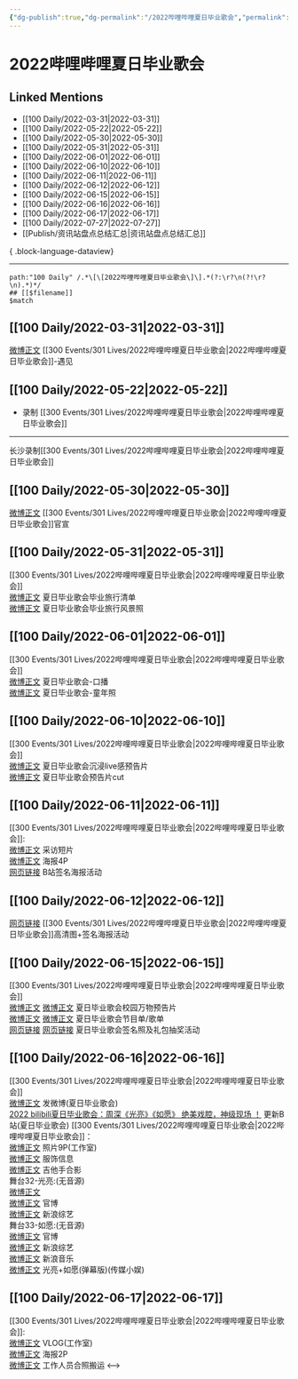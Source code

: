 ```yaml
---
{"dg-publish":true,"dg-permalink":"/2022哔哩哔哩夏日毕业歌会","permalink":"/2022哔哩哔哩夏日毕业歌会/","title":"2022哔哩哔哩夏日毕业歌会","tags":[null],"created":"2022-11-17T20:23:19.000+08:00","updated":"2023-04-10T16:09:44.000+08:00"}
---
```


# 2022哔哩哔哩夏日毕业歌会

## Linked Mentions
- [[100 Daily/2022-03-31\|2022-03-31]]
- [[100 Daily/2022-05-22\|2022-05-22]]
- [[100 Daily/2022-05-30\|2022-05-30]]
- [[100 Daily/2022-05-31\|2022-05-31]]
- [[100 Daily/2022-06-01\|2022-06-01]]
- [[100 Daily/2022-06-10\|2022-06-10]]
- [[100 Daily/2022-06-11\|2022-06-11]]
- [[100 Daily/2022-06-12\|2022-06-12]]
- [[100 Daily/2022-06-15\|2022-06-15]]
- [[100 Daily/2022-06-16\|2022-06-16]]
- [[100 Daily/2022-06-17\|2022-06-17]]
- [[100 Daily/2022-07-27\|2022-07-27]]
- [[Publish/资讯站盘点总结汇总\|资讯站盘点总结汇总]]

{ .block-language-dataview}

---

```expander
path:"100 Daily" /.*\[\[2022哔哩哔哩夏日毕业歌会\]\].*(?:\r?\n(?!\r?\n).*)*/
## [[$filename]]
$match
```
## [[100 Daily/2022-03-31\|2022-03-31]]
[微博正文](https://m.weibo.cn/5337782525/4753045713325588) [[300 Events/301 Lives/2022哔哩哔哩夏日毕业歌会\|2022哔哩哔哩夏日毕业歌会]]-遇见
## [[100 Daily/2022-05-22\|2022-05-22]]
  - 录制 [[300 Events/301 Lives/2022哔哩哔哩夏日毕业歌会\|2022哔哩哔哩夏日毕业歌会]]
---
长沙录制[[300 Events/301 Lives/2022哔哩哔哩夏日毕业歌会\|2022哔哩哔哩夏日毕业歌会]]
## [[100 Daily/2022-05-30\|2022-05-30]]
[微博正文](https://m.weibo.cn/6744306402/4774767644904038) [[300 Events/301 Lives/2022哔哩哔哩夏日毕业歌会\|2022哔哩哔哩夏日毕业歌会]]官宣
## [[100 Daily/2022-05-31\|2022-05-31]]
[[300 Events/301 Lives/2022哔哩哔哩夏日毕业歌会\|2022哔哩哔哩夏日毕业歌会]]  
[微博正文](https://m.weibo.cn/6744306402/4775142364809275) 夏日毕业歌会毕业旅行清单  
[微博正文](https://m.weibo.cn/6744306402/4775145888024377) 夏日毕业歌会毕业旅行风景照
## [[100 Daily/2022-06-01\|2022-06-01]]
[[300 Events/301 Lives/2022哔哩哔哩夏日毕业歌会\|2022哔哩哔哩夏日毕业歌会]]  
[微博正文](https://m.weibo.cn/6744306402/4775507021006505) 夏日毕业歌会-口播  
[微博正文](https://m.weibo.cn/6744306402/4775534951926765) 夏日毕业歌会-童年照
## [[100 Daily/2022-06-10\|2022-06-10]]
[[300 Events/301 Lives/2022哔哩哔哩夏日毕业歌会\|2022哔哩哔哩夏日毕业歌会]]  
[微博正文](https://m.weibo.cn/6744306402/4778743099555855) 夏日毕业歌会沉浸live感预告片  
[微博正文](https://m.weibo.cn/6466290670/4778758911033953) 夏日毕业歌会预告片cut
## [[100 Daily/2022-06-11\|2022-06-11]]
[[300 Events/301 Lives/2022哔哩哔哩夏日毕业歌会\|2022哔哩哔哩夏日毕业歌会]]:  
[微博正文](https://m.weibo.cn/6744306402/4779211199615954) 采访短片  
[微博正文](https://m.weibo.cn/6744306402/4779213691553424) 海报4P  
[网页链接](https://weibo.cn/sinaurl?u=https%3A%2F%2Fb23.tv%2Fh7rvBJ1) B站签名海报活动
## [[100 Daily/2022-06-12\|2022-06-12]]
[网页链接](https://weibo.cn/sinaurl?u=https%3A%2F%2Fb23.tv%2Fh7rvBJ1) [[300 Events/301 Lives/2022哔哩哔哩夏日毕业歌会\|2022哔哩哔哩夏日毕业歌会]]高清图+签名海报活动

## [[100 Daily/2022-06-15\|2022-06-15]]
[[300 Events/301 Lives/2022哔哩哔哩夏日毕业歌会\|2022哔哩哔哩夏日毕业歌会]]  
[微博正文](https://m.weibo.cn/6744306402/4780559065153742) [微博正文](https://m.weibo.cn/6744306402/4780558557384087) 夏日毕业歌会校园万物预告片  
[微博正文](https://m.weibo.cn/6744306402/4780653180879447) [微博正文](https://m.weibo.cn/6744306402/4780656197112802) 夏日毕业歌会节目单/歌单  
[网页链接](https://weibo.cn/sinaurl?u=https%3A%2F%2Fb23.tv%2FkHwzrCa) [网页链接](https://weibo.cn/sinaurl?u=https%3A%2F%2Fb23.tv%2FJM5w02l) 夏日毕业歌会签名照及礼包抽奖活动
## [[100 Daily/2022-06-16\|2022-06-16]]
[[300 Events/301 Lives/2022哔哩哔哩夏日毕业歌会\|2022哔哩哔哩夏日毕业歌会]]  
[微博正文](https://weibo.com/1736988591/Ly264umjV) 发微博(夏日毕业歌会)  
[2022 bilibili夏日毕业歌会：周深《光亮》《如愿》 绝美戏腔，神级现场 ！](https://weibo.cn/sinaurl?u=https%3A%2F%2Fwww.bilibili.com%2Fbangumi%2Fplay%2Fep516463%2F) 更新B站(夏日毕业歌会)
[[300 Events/301 Lives/2022哔哩哔哩夏日毕业歌会\|2022哔哩哔哩夏日毕业歌会]]：  
[微博正文](https://weibo.com/7478855230/Ly14yu8dU) 照片9P(工作室)  
[微博正文](https://m.weibo.cn/7710473200/4781123177547149) 服饰信息  
[微博正文](https://m.weibo.cn/6083110602/4781125552052467) 吉他手合影  
舞台32-光亮:(无音源)  
[微博正文](https://weibo.com/1736988591/Ly264umjV)  
[微博正文](https://weibo.com/6744306402/Ly1bIhKxi) 官博  
[微博正文](https://weibo.com/1878335471/Ly1dAdhGi) 新浪综艺  
舞台33-如愿:(无音源)  
[微博正文](https://weibo.com/6744306402/Ly1dKdSjh) 官博  
[微博正文](https://weibo.com/1878335471/Ly1f4Fkae) 新浪综艺  
[微博正文](https://weibo.com/1266269835/Ly1hv70tk) 新浪音乐  
[微博正文](https://weibo.com/2116890350/Ly1kJ5tCg) 光亮+如愿(弹幕版)(传媒小娱)
## [[100 Daily/2022-06-17\|2022-06-17]]
[[300 Events/301 Lives/2022哔哩哔哩夏日毕业歌会\|2022哔哩哔哩夏日毕业歌会]]:  
[微博正文](https://weibo.com/7478855230/Ly75q0JU9) VLOG(工作室)  
[微博正文](https://weibo.com/6744306402/Ly7Dxp6r9) 海报2P  
[微博正文](https://weibo.com/6610373703/Ly5d7s22a) 工作人员合照搬运
<-->
